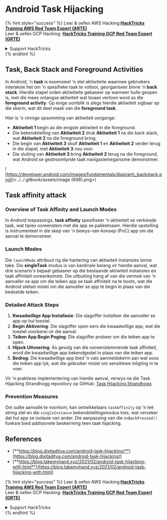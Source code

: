 # Android Task Hijacking

{% hint style="success" %}
Leer & oefen AWS Hacking:<img src="/.gitbook/assets/arte.png" alt="" data-size="line">[**HackTricks Training AWS Red Team Expert (ARTE)**](https://training.hacktricks.xyz/courses/arte)<img src="/.gitbook/assets/arte.png" alt="" data-size="line">\
Leer & oefen GCP Hacking: <img src="/.gitbook/assets/grte.png" alt="" data-size="line">[**HackTricks Training GCP Red Team Expert (GRTE)**<img src="/.gitbook/assets/grte.png" alt="" data-size="line">](https://training.hacktricks.xyz/courses/grte)

<details>

<summary>Support HackTricks</summary>

* Kyk na die [**subskripsie planne**](https://github.com/sponsors/carlospolop)!
* **Sluit aan by die** 💬 [**Discord groep**](https://discord.gg/hRep4RUj7f) of die [**telegram groep**](https://t.me/peass) of **volg** ons op **Twitter** 🐦 [**@hacktricks\_live**](https://twitter.com/hacktricks\_live)**.**
* **Deel hacking truuks deur PRs in te dien na die** [**HackTricks**](https://github.com/carlospolop/hacktricks) en [**HackTricks Cloud**](https://github.com/carlospolop/hacktricks-cloud) github repos.

</details>
{% endhint %}

## Task, Back Stack and Foreground Activities

In Android, 'n **task** is essensieel 'n stel aktiwiteite waarmee gebruikers interaksie het om 'n spesifieke taak te voltooi, georganiseer binne 'n **back stack**. Hierdie stapel orden aktiwiteite gebaseer op wanneer hulle geopen is, met die mees onlangse aktiwiteit wat boaan vertoon word as die **foreground activity**. Op enige oomblik is slegs hierdie aktiwiteit sigbaar op die skerm, wat dit deel maak van die **foreground task**.

Hier is 'n vinnige opsomming van aktiwiteit oorgange:

* **Aktiwiteit 1** begin as die enigste aktiwiteit in die foreground.
* Die bekendstelling van **Aktiwiteit 2** druk **Aktiwiteit 1** na die back stack, wat **Aktiwiteit 2** na die foreground bring.
* Die begin van **Aktiwiteit 3** skuif **Aktiwiteit 1** en **Aktiwiteit 2** verder terug in die stapel, met **Aktiwiteit 3** nou voor.
* Die sluiting van **Aktiwiteit 3** bring **Aktiwiteit 2** terug na die foreground, wat Android se gestroomlynde taak navigasiemeganisme demonstreer.

![https://developer.android.com/images/fundamentals/diagram\_backstack.png](<../../.gitbook/assets/image (698).png>)

## Task affinity attack

### Overview of Task Affinity and Launch Modes

In Android toepassings, **task affinity** spesifiseer 'n aktiwiteit se verkiesde taak, wat tipies ooreenstem met die app se pakketnaam. Hierdie opstelling is instrumenteel in die skep van 'n bewys-van-konsep (PoC) app om die aanval te demonstreer.

### Launch Modes

Die `launchMode` attribuut rig die hantering van aktiwiteit instansies binne take. Die **singleTask** modus is van kardinale belang vir hierdie aanval, wat drie scenario's bepaal gebaseer op die bestaande aktiwiteit instansies en taak affiniteit ooreenkomste. Die uitbuiting hang af van die vermoë van 'n aanvaller se app om die teiken app se taak affiniteit na te boots, wat die Android stelsel mislei om die aanvaller se app te begin in plaas van die bedoelde teiken.

### Detailed Attack Steps

1. **Kwaadwillige App Installasie**: Die slagoffer installeer die aanvaller se app op hul toestel.
2. **Begin Aktivering**: Die slagoffer open eers die kwaadwillige app, wat die toestel voorberei vir die aanval.
3. **Teiken App Begin Poging**: Die slagoffer probeer om die teiken app te open.
4. **Hijack Uitvoering**: As gevolg van die ooreenstemmende taak affiniteit, word die kwaadwillige app bekendgestel in plaas van die teiken app.
5. **Bedrog**: Die kwaadwillige app bied 'n vals aanmeldskerm aan wat soos die teiken app lyk, wat die gebruiker mislei om sensitiewe inligting in te voer.

Vir 'n praktiese implementering van hierdie aanval, verwys na die Task Hijacking Strandhogg repository op GitHub: [Task Hijacking Strandhogg](https://github.com/az0mb13/Task\_Hijacking\_Strandhogg).

### Prevention Measures

Om sulke aanvalle te voorkom, kan ontwikkelaars `taskAffinity` op 'n leë string stel en die `singleInstance` bekendstellingsmodus kies, wat verseker dat hul app se isolasie van ander. Die aanpassing van die `onBackPressed()` funksie bied addisionele beskerming teen taak hijacking.

## **References**

* [**https://blog.dixitaditya.com/android-task-hijacking/**](https://blog.dixitaditya.com/android-task-hijacking/)
* [**https://blog.takemyhand.xyz/2021/02/android-task-hijacking-with.html**](https://blog.takemyhand.xyz/2021/02/android-task-hijacking-with.html)


{% hint style="success" %}
Leer & oefen AWS Hacking:<img src="/.gitbook/assets/arte.png" alt="" data-size="line">[**HackTricks Training AWS Red Team Expert (ARTE)**](https://training.hacktricks.xyz/courses/arte)<img src="/.gitbook/assets/arte.png" alt="" data-size="line">\
Leer & oefen GCP Hacking: <img src="/.gitbook/assets/grte.png" alt="" data-size="line">[**HackTricks Training GCP Red Team Expert (GRTE)**<img src="/.gitbook/assets/grte.png" alt="" data-size="line">](https://training.hacktricks.xyz/courses/grte)

<details>

<summary>Support HackTricks</summary>

* Kyk na die [**subskripsie planne**](https://github.com/sponsors/carlospolop)!
* **Sluit aan by die** 💬 [**Discord groep**](https://discord.gg/hRep4RUj7f) of die [**telegram groep**](https://t.me/peass) of **volg** ons op **Twitter** 🐦 [**@hacktricks\_live**](https://twitter.com/hacktricks\_live)**.**
* **Deel hacking truuks deur PRs in te dien na die** [**HackTricks**](https://github.com/carlospolop/hacktricks) en [**HackTricks Cloud**](https://github.com/carlospolop/hacktricks-cloud) github repos.

</details>
{% endhint %}
